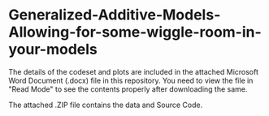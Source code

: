 # Generalized-Additive-Models-Allowing-for-some-wiggle-room-in-your-models

The details of the codeset and plots are included in the attached Microsoft Word Document (.docx) file in this repository. 
You need to view the file in "Read Mode" to see the contents properly after downloading the same.

The attached .ZIP file contains the data and Source Code.

